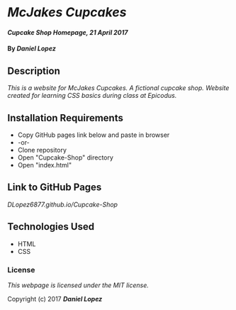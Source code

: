 # _McJakes Cupcakes_

#### _Cupcake Shop Homepage, 21 April 2017_

#### By _**Daniel Lopez**_

## Description

_This is a website for McJakes Cupcakes. A fictional cupcake shop. Website created for learning CSS basics during class at Epicodus._


## Installation Requirements

* Copy GitHub pages link below and paste in browser
* -or-
* Clone repository
* Open "Cupcake-Shop" directory
* Open "index.html"

## Link to GitHub Pages

_DLopez6877.github.io/Cupcake-Shop_

## Technologies Used

* HTML
* CSS

### License

*This webpage is licensed under the MIT license.*

Copyright (c) 2017 **_Daniel Lopez_**
